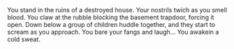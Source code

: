 You stand in the ruins of a destroyed house. Your nostrils twich as you smell blood. You claw at the rubble blocking the basement trapdoor,
forcing it open. Down below a group of children huddle together, and they start to scream as you approach. You bare your fangs and laugh...
You awakein a cold sweat.
